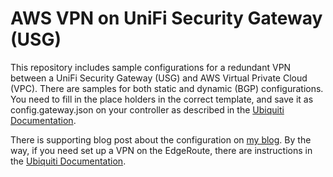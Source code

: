 # AWS VPN on UniFi Security Gateway (USG)

This repository includes sample configurations for a redundant VPN between a UniFi Security Gateway (USG) and AWS Virtual Private Cloud (VPC). There are samples for both static and dynamic (BGP) configurations. You need to fill in the place holders in the correct template, and save it as config.gateway.json on your controller as described in the [Ubiquiti Documentation](https://help.ui.com/hc/en-us/articles/215458888-UniFi-USG-Advanced-Configuration-Using-config-gateway-json).

There is supporting blog post about the configuration on [my blog](http://blog.brianbeach.com/posts/2020-09-06-unifi-usg-aws-vpn/). By the way, if you need set up a VPN on the EdgeRoute, there are instructions in the [Ubiquiti Documentation](https://help.ui.com/hc/en-us/articles/115015979787-EdgeRouter-Route-Based-Site-to-Site-VPN-to-AWS-VPC-VTI-over-IKEv1-IPsec-). 

